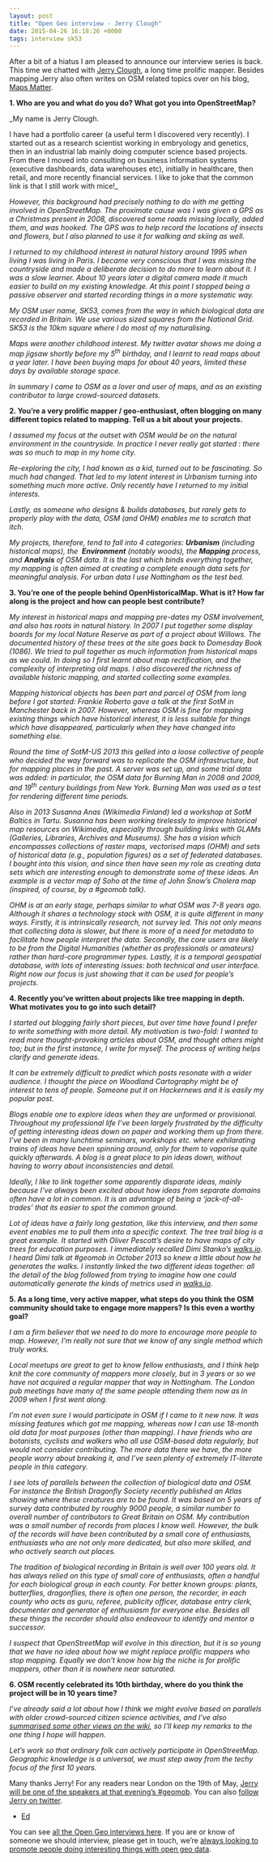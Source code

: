 ```yaml
--- 
layout: post
title: "Open Geo interview - Jerry Clough"
date: 2015-04-26 16:18:26 +0000
tags: interview sk53
---
```

After a bit of a hiatus I am pleased to announce our interview series is back. This time we chatted with [Jerry Clough](http://wiki.openstreetmap.org/wiki/User:SK53), a long time prolific mapper. Besides mapping Jerry also often writes on OSM related topics over on his blog, [Maps Matter](http://sk53-osm.blogspot.co.uk/).  

**1\. Who are you and what do you do? What got you into OpenStreetMap?**

_My name is Jerry Clough.  

I have had a portfolio career (a useful term I discovered very recently). I started out as a research scientist working in embryology and genetics, then in an industrial lab mainly doing computer science based projects. From there I moved into consulting on business information systems (executive dashboards, data warehouses etc), initially in healthcare, then retail, and more recently financial services. I like to joke that the common link is that I still work with mice!_

_However, this background had precisely nothing to do with me getting involved in OpenStreetMap. The proximate cause was I was given a GPS as a Christmas present in 2008, discovered some roads missing locally, added them, and was hooked. The GPS was to help record the locations of insects and flowers, but I also planned to use it for walking and skiing as well._

_I returned to my childhood interest in natural history around 1995 when living I was living in Paris. I became very conscious that I was missing the countryside and made a deliberate decision to do more to learn about it. I was a slow learner. About 10 years later a digital camera made it much easier to build on my existing knowledge. At this point I stopped being a passive observer and started recording things in a more systematic way._

_My OSM user name, SK53, comes from the way in which biological data are recorded in Britain. We use various sized squares from the National Grid. SK53 is the 10km square where I do most of my naturalising._

_Maps were another childhood interest. My twitter avatar shows me doing a map jigsaw shortly before my 5<sup>th</sup> birthday, and I learnt to read maps about a year later. I have been buying maps for about 40 years, limited these days by available storage space._

_In summary I came to OSM as a lover and user of maps, and as an existing contributor to large crowd-sourced datasets._

**2\. You’re a very prolific mapper / geo-enthusiast, often blogging on many different topics related to mapping. Tell us a bit about your projects.**

_I assumed my focus at the outset with OSM would be on the natural environment in the countryside. In practice I never really got started : there was so much to map in my home city._

_Re-exploring the city, I had known as a kid, turned out to be fascinating. So much had changed. That led to my latent interest in Urbanism turning into something much more active. Only recently have I returned to my initial interests._

_Lastly, as someone who designs & builds databases, but rarely gets to properly play with the data, OSM (and OHM) enables me to scratch that itch._

_My projects, therefore, tend to fall into 4 categories: **Urbanism** (including historical maps), the  **Environment** (notably woods), the **Mapping** process, and **Analysis** of OSM data. It is the last which binds everything together, my mapping is often aimed at creating a complete enough data sets for meaningful analysis. For urban data I use Nottingham as the test bed._  

**3\. You’re one of the people behind OpenHistoricalMap. What is it? How far along is the project and how can people best contribute?**

_My interest in historical maps and mapping pre-dates my OSM involvement, and also has roots in natural history. In 2007 I put together some display boards for my local Nature Reserve as part of a project about Willows. The documented history of these trees at the site goes back to Domesday Book (1086). We tried to pull together as much information from historical maps as we could. In doing so I first learnt about map rectification, and the complexity of interpreting old maps. I also discovered the richness of available historic mapping, and started collecting some examples._

_Mapping historical objects has been part and parcel of OSM from long before I got started: Frankie Roberto gave a talk at the first SotM in Manchester back in 2007\. However, whereas OSM is fine for mapping existing things which have historical interest, it is less suitable for things which have disappeared, particularly when they have changed into something else._

_Round the time of SotM-US 2013 this gelled into a loose collective of people who decided the way forward was to replicate the OSM infrastructure, but for mapping places in the past. A server was set up, and some trial data was added: in particular, the OSM data for Burning Man in 2008 and 2009, and 19<sup>th</sup> century buildings from New York. Burning Man was used as a test for rendering different time periods._

_Also in 2013 Susanna Anas (Wikimedia Finland) led a workshop at SotM Baltics in Tartu. Susanna has been working tirelessly to improve historical map resources on Wikimedia, especially through building links with GLAMs (Galleries, Libraries, Archives and Museums). She has a vision which encompasses collections of raster maps, vectorised maps (OHM) and sets of historical data (e.g., population figures) as a set of federated databases. I bought into this vision, and since then have seen my role as creating data sets which are interesting enough to demonstrate some of these ideas. An example is a vector map of Soho at the time of John Snow’s Cholera map (inspired, of course, by a #geomob talk)._

_OHM is at an early stage, perhaps similar to what OSM was 7-8 years ago. Although it shares a technology stack with OSM, it is quite different in many ways. Firstly, it is intrinsically research, not survey led. This not only means that collecting data is slower, but there is more of a need for metadata to facilitate how people interpret the data. Secondly, the core users are likely to be from the Digital Humanities (whether as professionals or amateurs) rather than hard-core programmer types. Lastly, it is a temporal geospatial database, with lots of interesting issues: both technical and user interface. Right now our focus is just showing that it can be used for people’s projects._

**4\. Recently you’ve written about projects like tree mapping in depth. What motivates you to go into such detail?**

_I started out blogging fairly short pieces, but over time have found I prefer to write something with more detail. My motivation is two-fold: I wanted to read more thought-provoking articles about OSM, and thought others might too; but in the first instance, I write for myself. The process of writing helps clarify and generate ideas._

_It can be extremely difficult to predict which posts resonate with a wider audience. I thought the piece on Woodland Cartography might be of interest to tens of people. Someone put it on Hackernews and it is easily my popular post._

_Blogs enable one to explore ideas when they are unformed or provisional. Throughout my professional life I’ve been largely frustrated by the difficulty of getting interesting ideas down on paper and working them up from there. I’ve been in many lunchtime seminars, workshops etc. where exhilarating trains of ideas have been spinning around, only for them to vaporise quite quickly afterwards. A blog is a great place to pin ideas down, without having to worry about inconsistencies and detail._

_Ideally, I like to link together some apparently disparate ideas, mainly because I’ve always been excited about how ideas from separate domains often have a lot in common. It is an advantage of being a ‘jack-of-all-trades’ that its easier to spot the common ground._

_Lot of ideas have a fairly long gestation, like this interview, and then some event enables me to pull them into a specific context. The tree trail blog is a great example. It started with Oliver Pescott’s desire to have maps of city trees for education purposes. I immediately recalled Dimi Stanko’s [walks.io](http://walks.io). I heard Dimi talk at #geomob in October 2013 so knew a little about how he generates the walks. I instantly linked the two different ideas together: all the detail of the blog followed from trying to imagine how one could automatically generate the kinds of metrics used in [walks.io](http://walks.io)._

**5\. As a long time, very active mapper, what steps do you think the OSM community should take to engage more mappers? Is this even a worthy goal?**

_I am a firm believer that we need to do more to encourage more people to map. However, I’m really not sure that we know of any single method which truly works._

_Local meetups are great to get to know fellow enthusiasts, and I think help knit the core community of mappers more closely, but in 3 years or so we have not acquired a regular mapper that way in Nottingham. The London pub meetings have many of the same people attending them now as in 2009 when I first went along._

_I’m not even sure I would participate in OSM if I came to it new now. It was missing features which got me mapping, whereas now I can use 18-month old data for most purposes (other than mapping). I have friends who are botanists, cyclists and walkers who all use OSM-based data regularly, but would not consider contributing. The more data there we have, the more people worry about breaking it, and I’ve seen plenty of extremely IT-literate people in this category._

_I see lots of parallels between the collection of biological data and OSM. For instance the British Dragonfly Society recently published an Atlas showing where these creatures are to be found. It was based on 5 years of survey data contributed by roughly 9000 people, a similar number to overall number of contributors to Great Britain on OSM. My contribution was a small number of records from places I know well. However, the bulk of the records will have been contributed by a small core of enthusiasts, enthusiasts who are not only more dedicated, but also more skilled, and who actively search out places._

_The tradition of biological recording in Britain is well over 100 years old. It has always relied on this type of small core of enthusiasts, often a handful for each biological group in each county. For better known groups: plants, butterflies, dragonflies, there is often one person, the recorder, in each county who acts as guru, referee, publicity officer, database entry clerk, documenter and generator of enthusiasm for everyone else. Besides all these things the recorder should also endeavour to identify and mentor a successor._

_I suspect that OpenStreetMap will evolve in this direction, but it is so young that we have no idea about how we might replace prolific mappers who stop mapping. Equally we don’t know how big the niche is for prolific mappers, other than it is nowhere near saturated._

**6\. OSM recently celebrated its 10th birthday, where do you think the project will be in 10 years time?**

_I’ve already said a lot about how I think we might evolve based on parallels with older crowd-sourced citizen science activities, and I’ve also [summarised some other views on the wiki](http://wiki.openstreetmap.org/wiki/Future/Dreams#SK53), so I’ll keep my remarks to the one thing I hope will happen._

_Let’s work so that ordinary folk can actively participate in OpenStreetMap. Geographic knowledge is a universal, we must step away from the techy focus of the first 10 years._

Many thanks Jerry! For any readers near London on the 19th of May, [Jerry will be one of the speakers at that evening’s #geomob](http://geomobldn.org/post/114709761080/may-19th-geomob-details). You can also [follow Jerry on twitter](https://twitter.com/SK53onOSM).  

- [Ed](https://twitter.com/freyfogle)

You can see [all the Open Geo interviews here](http://blog.opencagedata.com/tagged/interview). If you are or know of someone we should interview, please get in touch, we’re [always looking to promote people doing interesting things with open geo data](http://blog.opencagedata.com/post/98139732993/call-for-open-geo-openstreetmap-interviewees).